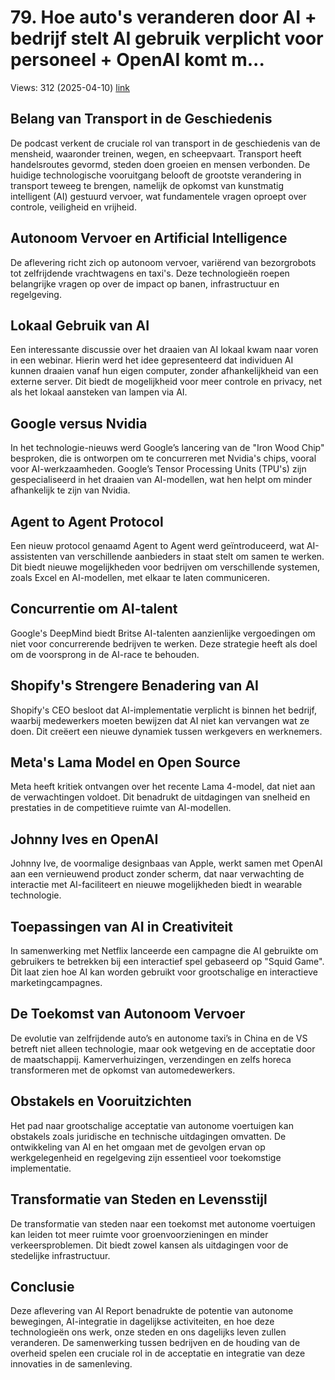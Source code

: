 # 79. Hoe auto's veranderen door AI + bedrijf stelt AI gebruik verplicht voor personeel + OpenAI komt m...
Views: 312 (2025-04-10) [link](https://www.youtube.com/watch?v=ZwEeyshSnko)


 ## Belang van Transport in de Geschiedenis
De podcast verkent de cruciale rol van transport in de geschiedenis van de mensheid, waaronder treinen, wegen, en scheepvaart. Transport heeft handelsroutes gevormd, steden doen groeien en mensen verbonden. De huidige technologische vooruitgang belooft de grootste verandering in transport teweeg te brengen, namelijk de opkomst van kunstmatig intelligent (AI) gestuurd vervoer, wat fundamentele vragen oproept over controle, veiligheid en vrijheid.

## Autonoom Vervoer en Artificial Intelligence
De aflevering richt zich op autonoom vervoer, variërend van bezorgrobots tot zelfrijdende vrachtwagens en taxi's. Deze technologieën roepen belangrijke vragen op over de impact op banen, infrastructuur en regelgeving. 

## Lokaal Gebruik van AI
Een interessante discussie over het draaien van AI lokaal kwam naar voren in een webinar. Hierin werd het idee gepresenteerd dat individuen AI kunnen draaien vanaf hun eigen computer, zonder afhankelijkheid van een externe server. Dit biedt de mogelijkheid voor meer controle en privacy, net als het lokaal aansteken van lampen via AI.

## Google versus Nvidia
In het technologie-nieuws werd Google’s lancering van de "Iron Wood Chip" besproken, die is ontworpen om te concurreren met Nvidia's chips, vooral voor AI-werkzaamheden. Google’s Tensor Processing Units (TPU's) zijn gespecialiseerd in het draaien van AI-modellen, wat hen helpt om minder afhankelijk te zijn van Nvidia.

## Agent to Agent Protocol
Een nieuw protocol genaamd Agent to Agent werd geïntroduceerd, wat AI-assistenten van verschillende aanbieders in staat stelt om samen te werken. Dit biedt nieuwe mogelijkheden voor bedrijven om verschillende systemen, zoals Excel en AI-modellen, met elkaar te laten communiceren.

## Concurrentie om AI-talent
Google's DeepMind biedt Britse AI-talenten aanzienlijke vergoedingen om niet voor concurrerende bedrijven te werken. Deze strategie heeft als doel om de voorsprong in de AI-race te behouden.

## Shopify's Strengere Benadering van AI
Shopify's CEO besloot dat AI-implementatie verplicht is binnen het bedrijf, waarbij medewerkers moeten bewijzen dat AI niet kan vervangen wat ze doen. Dit creëert een nieuwe dynamiek tussen werkgevers en werknemers.

## Meta's Lama Model en Open Source
Meta heeft kritiek ontvangen over het recente Lama 4-model, dat niet aan de verwachtingen voldoet. Dit benadrukt de uitdagingen van snelheid en prestaties in de competitieve ruimte van AI-modellen.

## Johnny Ives en OpenAI
Johnny Ive, de voormalige designbaas van Apple, werkt samen met OpenAI aan een vernieuwend product zonder scherm, dat naar verwachting de interactie met AI-faciliteert en nieuwe mogelijkheden biedt in wearable technologie.

## Toepassingen van AI in Creativiteit
In samenwerking met Netflix lanceerde een campagne die AI gebruikte om gebruikers te betrekken bij een interactief spel gebaseerd op "Squid Game". Dit laat zien hoe AI kan worden gebruikt voor grootschalige en interactieve marketingcampagnes.

## De Toekomst van Autonoom Vervoer
De evolutie van zelfrijdende auto’s en autonome taxi’s in China en de VS betreft niet alleen technologie, maar ook wetgeving en de acceptatie door de maatschappij. Kamerverhuizingen, verzendingen en zelfs horeca transformeren met de opkomst van automedewerkers.

## Obstakels en Vooruitzichten
Het pad naar grootschalige acceptatie van autonome voertuigen kan obstakels zoals juridische en technische uitdagingen omvatten. De ontwikkeling van AI en het omgaan met de gevolgen ervan op werkgelegenheid en regelgeving zijn essentieel voor toekomstige implementatie. 

## Transformatie van Steden en Levensstijl
De transformatie van steden naar een toekomst met autonome voertuigen kan leiden tot meer ruimte voor groenvoorzieningen en minder verkeersproblemen. Dit biedt zowel kansen als uitdagingen voor de stedelijke infrastructuur.

## Conclusie
Deze aflevering van AI Report benadrukte de potentie van autonome bewegingen, AI-integratie in dagelijkse activiteiten, en hoe deze technologieën ons werk, onze steden en ons dagelijks leven zullen veranderen. De samenwerking tussen bedrijven en de houding van de overheid spelen een cruciale rol in de acceptatie en integratie van deze innovaties in de samenleving.